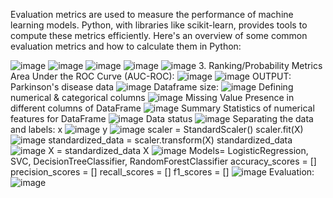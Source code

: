Evaluation metrics are used to measure the performance of machine learning models. Python, with libraries like scikit-learn, provides tools to compute these metrics efficiently. Here's an overview of some common evaluation metrics and how to calculate them in Python:

![image](https://github.com/user-attachments/assets/84c6c0fb-7f9c-4f8a-9a7b-7af984d5a971)
![image](https://github.com/user-attachments/assets/167ba60d-5bf9-4678-804c-aa48a741d7c1)
![image](https://github.com/user-attachments/assets/47199b48-c9f8-4d74-a62d-18a8f86cb1ff)
![image](https://github.com/user-attachments/assets/d8b772e0-3156-4541-b037-2e96ec9826e6)
![image](https://github.com/user-attachments/assets/fbb31641-d727-464c-ac15-376dbfe4d147)
3. Ranking/Probability Metrics
Area Under the ROC Curve (AUC-ROC):
![image](https://github.com/user-attachments/assets/06f7978f-8dc3-4aa2-8e4b-4914b89c8a7a)
![image](https://github.com/user-attachments/assets/4fcdc6cd-3baf-4e8d-8686-858fca61ff7d)
OUTPUT:
Parkinson's disease data
![image](https://github.com/user-attachments/assets/61e4d86f-dd35-4c40-8e51-bfde444c06b5)
Dataframe size:
![image](https://github.com/user-attachments/assets/f634ea5c-0e32-4591-a3c7-1028655d4f9a)
Defining numerical & categorical columns
![image](https://github.com/user-attachments/assets/cb9e673b-dced-4e6a-9fb6-08af8de4bab5)
Missing Value Presence in different columns of DataFrame
![image](https://github.com/user-attachments/assets/609938f1-52a1-4754-9290-d838d2a76e73)
Summary Statistics of numerical features for DataFrame 
![image](https://github.com/user-attachments/assets/29eaa7f6-6883-40f6-bc0b-6f887ab4bd43)
Data status
![image](https://github.com/user-attachments/assets/74fe5019-2856-4f85-bb11-a737bb8283a6)
Separating the data and labels:
x
![image](https://github.com/user-attachments/assets/9d96ea8e-a384-49d5-86c6-0d547263ea33)
y
![image](https://github.com/user-attachments/assets/322a16be-a65f-4106-9fd1-c6a22ca4fcb6)
scaler = StandardScaler()
scaler.fit(X)
![image](https://github.com/user-attachments/assets/6efcf2ec-c012-482c-8de4-1e08f1528da1)
standardized_data = scaler.transform(X)
standardized_data![image](https://github.com/user-attachments/assets/f8556e12-53d2-4ab0-9e01-6b8441cbeb97)
X = standardized_data
X
![image](https://github.com/user-attachments/assets/760b58e6-9e36-4285-8469-f94ac0ba9709)
Models= LogisticRegression, SVC, DecisionTreeClassifier, RandomForestClassifier
accuracy_scores = []
precision_scores = []
recall_scores = []
f1_scores = []
![image](https://github.com/user-attachments/assets/1764c4b2-e5a8-443e-924b-aa7ae1e17f0c)
Evaluation:
![image](https://github.com/user-attachments/assets/df14df98-948b-4da0-bc57-82608fa2e475)






